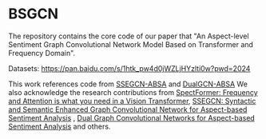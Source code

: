 # BSGCN
The repository contains the core code of our paper that "An Aspect-level Sentiment Graph Convolutional Network Model Based on Transformer and Frequency Domain". 

Datasets:
https://pan.baidu.com/s/1htk_pw4d0jWZLjHYzlti0w?pwd=2024

This work references code from [SSEGCN-ABSA](https://github.com/zhangzheng1997/SSEGCN-ABSA) and [DualGCN-ABSA](https://github.com/CCChenhao997/DualGCN-ABSA) We also acknowledge the research contributions from [SpectFormer: Frequency and Attention is what you need in a Vision Transformer](https://badripatro.github.io/SpectFormers/), [SSEGCN: Syntactic and Semantic Enhanced Graph Convolutional Network for Aspect-based Sentiment Analysis](https://aclanthology.org/2022.naacl-main.362/) , [Dual Graph Convolutional Networks for Aspect-based Sentiment Analysis](https://aclanthology.org/2021.acl-long.494/) and others.
